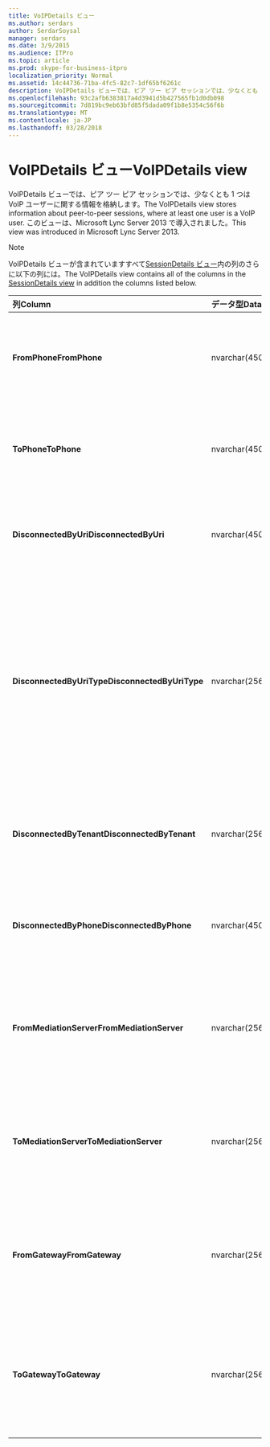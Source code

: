 ```yaml
---
title: VoIPDetails ビュー
ms.author: serdars
author: SerdarSoysal
manager: serdars
ms.date: 3/9/2015
ms.audience: ITPro
ms.topic: article
ms.prod: skype-for-business-itpro
localization_priority: Normal
ms.assetid: 14c44736-71ba-4fc5-82c7-1df65bf6261c
description: VoIPDetails ビューでは、ピア ツー ピア セッションでは、少なくとも 1 つは VoIP ユーザーに関する情報を格納します。 このビューは、Microsoft Lync Server 2013 で導入されました。
ms.openlocfilehash: 93c2afb6383817a4d3941d5b427565fb1d0db098
ms.sourcegitcommit: 7d819bc9eb63bfd85f5dada09f1b8e5354c56f6b
ms.translationtype: MT
ms.contentlocale: ja-JP
ms.lasthandoff: 03/28/2018
---
```

# <a name="voipdetails-view"></a><span data-ttu-id="70de2-104">VoIPDetails ビュー</span><span class="sxs-lookup"><span data-stu-id="70de2-104">VoIPDetails view</span></span>
 
<span data-ttu-id="70de2-105">VoIPDetails ビューでは、ピア ツー ピア セッションでは、少なくとも 1 つは VoIP ユーザーに関する情報を格納します。</span><span class="sxs-lookup"><span data-stu-id="70de2-105">The VoIPDetails view stores information about peer-to-peer sessions, where at least one user is a VoIP user.</span></span> <span data-ttu-id="70de2-106">このビューは、Microsoft Lync Server 2013 で導入されました。</span><span class="sxs-lookup"><span data-stu-id="70de2-106">This view was introduced in Microsoft Lync Server 2013.</span></span>
  
> [!NOTE]
> <span data-ttu-id="70de2-107">VoIPDetails ビューが含まれていますすべて[SessionDetails ビュー](sessiondetails-0.md)内の列のさらに以下の列には。</span><span class="sxs-lookup"><span data-stu-id="70de2-107">The VoIPDetails view contains all of the columns in the [SessionDetails view](sessiondetails-0.md) in addition the columns listed below.</span></span>
  
|<span data-ttu-id="70de2-108">**列**</span><span class="sxs-lookup"><span data-stu-id="70de2-108">**Column**</span></span>|<span data-ttu-id="70de2-109">**データ型**</span><span class="sxs-lookup"><span data-stu-id="70de2-109">**Data Type**</span></span>|<span data-ttu-id="70de2-110">**詳細**</span><span class="sxs-lookup"><span data-stu-id="70de2-110">**Details**</span></span>|
|:-----|:-----|:-----|
|<span data-ttu-id="70de2-111">**FromPhone**</span><span class="sxs-lookup"><span data-stu-id="70de2-111">**FromPhone**</span></span> <br/> |<span data-ttu-id="70de2-112">nvarchar(450)</span><span class="sxs-lookup"><span data-stu-id="70de2-112">nvarchar(450)</span></span>  <br/> |<span data-ttu-id="70de2-113">電話セッションを開始したユーザーの URI です。</span><span class="sxs-lookup"><span data-stu-id="70de2-113">Phone URI of the user who started the session.</span></span>  <br/> |
|<span data-ttu-id="70de2-114">**ToPhone**</span><span class="sxs-lookup"><span data-stu-id="70de2-114">**ToPhone**</span></span> <br/> |<span data-ttu-id="70de2-115">nvarchar(450)</span><span class="sxs-lookup"><span data-stu-id="70de2-115">nvarchar(450)</span></span>  <br/> |<span data-ttu-id="70de2-116">電話のセッションに参加したユーザーの URI。</span><span class="sxs-lookup"><span data-stu-id="70de2-116">Phone URI of the user who joined the session.</span></span>  <br/> |
|<span data-ttu-id="70de2-117">**DisconnectedByUri**</span><span class="sxs-lookup"><span data-stu-id="70de2-117">**DisconnectedByUri**</span></span> <br/> |<span data-ttu-id="70de2-118">nvarchar(450)</span><span class="sxs-lookup"><span data-stu-id="70de2-118">nvarchar(450)</span></span>  <br/> |<span data-ttu-id="70de2-119">セッションを切断したユーザーの URI。</span><span class="sxs-lookup"><span data-stu-id="70de2-119">URI of the user who disconnected the session.</span></span>  <br/> |
|<span data-ttu-id="70de2-120">**DisconnectedByUriType**</span><span class="sxs-lookup"><span data-stu-id="70de2-120">**DisconnectedByUriType**</span></span> <br/> |<span data-ttu-id="70de2-121">nvarchar(256)</span><span class="sxs-lookup"><span data-stu-id="70de2-121">nvarchar(256)</span></span>  <br/> |<span data-ttu-id="70de2-122">セッションを切断したユーザーの URI の種類です。</span><span class="sxs-lookup"><span data-stu-id="70de2-122">Type of URI of the user who disconnected the session.</span></span> <span data-ttu-id="70de2-123">詳細については、 [UriTypes テーブル](uritypes.md)を参照してください。</span><span class="sxs-lookup"><span data-stu-id="70de2-123">See the [UriTypes table](uritypes.md) for more information.</span></span> <br/> |
|<span data-ttu-id="70de2-124">**DisconnectedByTenant**</span><span class="sxs-lookup"><span data-stu-id="70de2-124">**DisconnectedByTenant**</span></span> <br/> |<span data-ttu-id="70de2-125">nvarchar(256)</span><span class="sxs-lookup"><span data-stu-id="70de2-125">nvarchar(256)</span></span>  <br/> |<span data-ttu-id="70de2-126">セッションを切断したユーザーのテナントです。</span><span class="sxs-lookup"><span data-stu-id="70de2-126">Tenant of the user who disconnected the session.</span></span>  <br/> |
|<span data-ttu-id="70de2-127">**DisconnectedByPhone**</span><span class="sxs-lookup"><span data-stu-id="70de2-127">**DisconnectedByPhone**</span></span> <br/> |<span data-ttu-id="70de2-128">nvarchar(450)</span><span class="sxs-lookup"><span data-stu-id="70de2-128">nvarchar(450)</span></span>  <br/> |<span data-ttu-id="70de2-129">電話セッションを切断したユーザーの URI です。</span><span class="sxs-lookup"><span data-stu-id="70de2-129">Phone URI of the user who disconnected the session.</span></span>  <br/> |
|<span data-ttu-id="70de2-130">**FromMediationServer**</span><span class="sxs-lookup"><span data-stu-id="70de2-130">**FromMediationServer**</span></span> <br/> |<span data-ttu-id="70de2-131">nvarchar(256)</span><span class="sxs-lookup"><span data-stu-id="70de2-131">nvarchar(256)</span></span>  <br/> |<span data-ttu-id="70de2-132">仲介サーバーがセッションを開始したユーザーが使用します。</span><span class="sxs-lookup"><span data-stu-id="70de2-132">Mediation Server used by the user who started the session.</span></span>  <br/> |
|<span data-ttu-id="70de2-133">**ToMediationServer**</span><span class="sxs-lookup"><span data-stu-id="70de2-133">**ToMediationServer**</span></span> <br/> |<span data-ttu-id="70de2-134">nvarchar(256)</span><span class="sxs-lookup"><span data-stu-id="70de2-134">nvarchar(256)</span></span>  <br/> |<span data-ttu-id="70de2-135">仲介サーバーがセッションに参加したユーザーが使用します。</span><span class="sxs-lookup"><span data-stu-id="70de2-135">Mediation Server used by the user who joined the session.</span></span>  <br/> |
|<span data-ttu-id="70de2-136">**FromGateway**</span><span class="sxs-lookup"><span data-stu-id="70de2-136">**FromGateway**</span></span> <br/> |<span data-ttu-id="70de2-137">nvarchar(256)</span><span class="sxs-lookup"><span data-stu-id="70de2-137">nvarchar(256)</span></span>  <br/> |<span data-ttu-id="70de2-138">ゲートウェイは、セッションを開始したユーザーが使用します。</span><span class="sxs-lookup"><span data-stu-id="70de2-138">Gateway used by the user who started the session.</span></span>  <br/> |
|<span data-ttu-id="70de2-139">**ToGateway**</span><span class="sxs-lookup"><span data-stu-id="70de2-139">**ToGateway**</span></span> <br/> |<span data-ttu-id="70de2-140">nvarchar(256)</span><span class="sxs-lookup"><span data-stu-id="70de2-140">nvarchar(256)</span></span>  <br/> |<span data-ttu-id="70de2-141">セッションに参加しているユーザーによって使用されるゲートウェイです。</span><span class="sxs-lookup"><span data-stu-id="70de2-141">Gateway used by the user who joined the session.</span></span>  <br/> |
   

